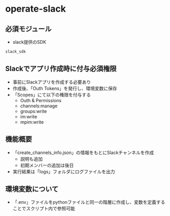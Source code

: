 # operate-slack

## 必須モジュール

- slack提供のSDK

``` txt
slack_sdk
```

## Slackでアプリ作成時に付与必須権限

- 事前にSlackアプリを作成する必要あり
- 作成後、「Outh Tokens」を発行し、環境変数に保存
- 「Scopes」にて以下の権限を付与する
  - Outh & Permissions
  - channels:manage
  - groups:write
  - im:write
  - mpim:write

## 機能概要

- 「create_channels_info.json」の情報をもとにSlackチャンネルを作成
  - 説明も追加
  - 初期メンバーの追加は後日
- 実行結果は「logs」フォルダにログファイルを出力

## 環境変数について

- 「.env」ファイルをpythonファイルと同一の階層に作成し、変数を定義することでスクリプト内で参照可能
